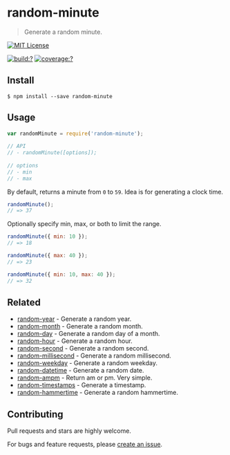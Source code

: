 # random-minute

> Generate a random minute.

[![MIT License](https://img.shields.io/badge/license-MIT_License-green.svg?style=flat-square)](https://github.com/mock-end/random-minute/blob/master/LICENSE)
  
[![build:?](https://img.shields.io/travis/mock-end/random-minute/master.svg?style=flat-square)](https://travis-ci.org/mock-end/random-minute)
[![coverage:?](https://img.shields.io/coveralls/mock-end/random-minute/master.svg?style=flat-square)](https://coveralls.io/github/mock-end/random-minute)
  
  
## Install
  
```
$ npm install --save random-minute 
```
  
## Usage
  
```js
var randomMinute = require('random-minute');
  
// API
// - randomMinute([options]);
  
// options
// - min
// - max
```

By default, returns a minute from `0` to `59`. Idea is for generating a clock time.
  
```js
randomMinute();
// => 37
```

Optionally specify min, max, or both to limit the range.

```js
randomMinute({ min: 10 });
// => 18

randomMinute({ max: 40 });
// => 23

randomMinute({ min: 10, max: 40 });
// => 32
```
  
## Related
  
- [random-year](https://github.com/mock-end/random-year) - Generate a random year.
- [random-month](https://github.com/mock-end/random-month) - Generate a random month.
- [random-day](https://github.com/mock-end/random-day) - Generate a random day of a month.
- [random-hour](https://github.com/mock-end/random-hour) - Generate a random hour.
- [random-second](https://github.com/mock-end/random-second) - Generate a random second.
- [random-millisecond](https://github.com/mock-end/random-millisecond) - Generate a random millisecond.
- [random-weekday](https://github.com/mock-end/random-weekday) - Generate a random weekday.
- [random-datetime](https://github.com/mock-end/random-datetime) - Generate a random date. 
- [random-ampm](https://github.com/mock-end/random-ampm) - Return am or pm. Very simple.
- [random-timestamps](https://github.com/mock-end/random-timestamps) - Generate a timestamp. 
- [random-hammertime](https://github.com/mock-end/random-datetime) - Generate a random hammertime. 
  

## Contributing
  
Pull requests and stars are highly welcome.

For bugs and feature requests, please [create an issue](https://github.com/mock-end/random-minute/issues/new).
